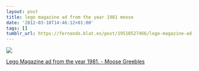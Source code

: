 ```yaml
---
layout: post
title: lego magazine ad from the year 1981 moose
date: '2012-03-18T14:46:12+01:00'
tags: []
tumblr_url: https://fernando.blat.es/post/19510527466/lego-magazine-ad-from-the-year-1981-moose
---
```

 ![](/tumblr_files/tumblr_m13291yCVB1qz4y16o1_1280.jpg)  

[Lego Magazine ad from the year 1981. - Moose Greebles](http://flic.kr/p/6Ew376)
